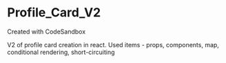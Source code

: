 # Profile_Card_V2
Created with CodeSandbox

V2 of profile card creation in react.
Used items - props, components, map, conditional rendering, short-circuiting 
